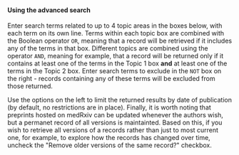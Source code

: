#### Using the advanced search

Enter search terms related to up to 4 topic areas in the boxes below, with each term on its own line. Terms within each topic box are combined with the Boolean operator `OR`, meaning that a record will be retrieved if it includes any of the terms in that box. Different topics are combined using the operator `AND`, meaning for example, that a record will be returned only if it contains at least one of the terms in the  Topic 1 box __and__ at least one of the terms in the Topic 2 box. Enter search terms to exclude in the `NOT` box on the right -  records containing any of these terms will be excluded from those returned. 

Use the options on the left to limit the returned results by date of publication (by default, no restrictions are in place). Finally, it is worth noting that preprints hosted on medRxiv can be updated whenever the authors wish, but a permanet record of all versions is maintainted. Based on this, if you wish to retrieve all versions of a records rather than just to most current one, for example, to explore how the records has changed over time, uncheck the "Remove older versions of the same record?" checkbox.

